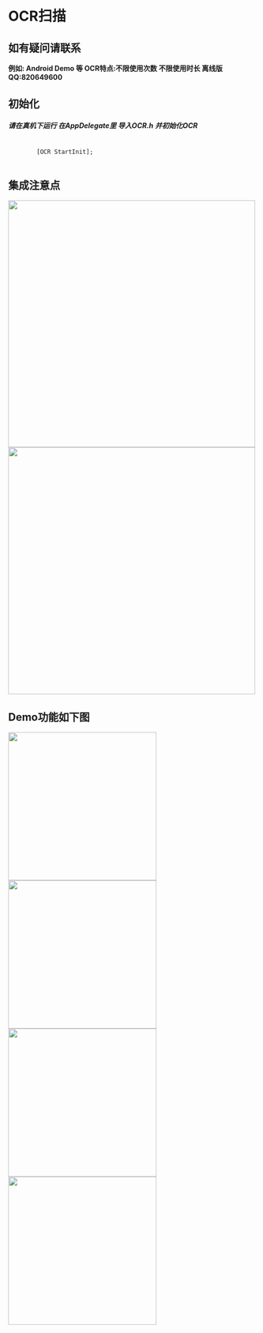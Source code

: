<h1>OCR扫描</h1>
<h2>如有疑问请联系</h2>
<strong>例如: Android Demo 等 </strong>
<strong>OCR特点:不限使用次数 不限使用时长 离线版 QQ:820649600</strong>
<h2>初始化</h2>
   <h5>请在真机下运行 在AppDelegate里 导入OCR.h 并初始化OCR</h5>
   <code> 
        [OCR StartInit]; 
   </code> 
<h2>集成注意点</h2>
<img src="https://chinafanfan.cn/images/OCRImage/1.png" width=500px >
<img src="https://chinafanfan.cn/images/OCRImage/3.png" width=500px >
<h2>Demo功能如下图</h2>
<img src="https://chinafanfan.cn/images/OCRImage/2.png"          width=300px>
<img src="https://chinafanfan.cn/images/OCRImage/IMG_5469.png"   width=300px>
<img src="https://chinafanfan.cn/images/OCRImage/IMG_5470.png"   width=300px>
<img src="https://chinafanfan.cn/images/OCRImage/IMG_5471.png"   width=300px>








